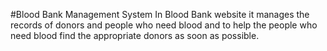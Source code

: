 #Blood Bank Management System
In Blood Bank website it manages the records of donors and people who need blood and to help the people who need blood find the appropriate donors as soon as possible.
